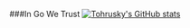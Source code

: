 ###In Go We Trust
[![Tohrusky's GitHub stats](https://github-readme-stats.vercel.app/api?username=Tohrusky)](https://github.com/anuraghazra/github-readme-stats)
